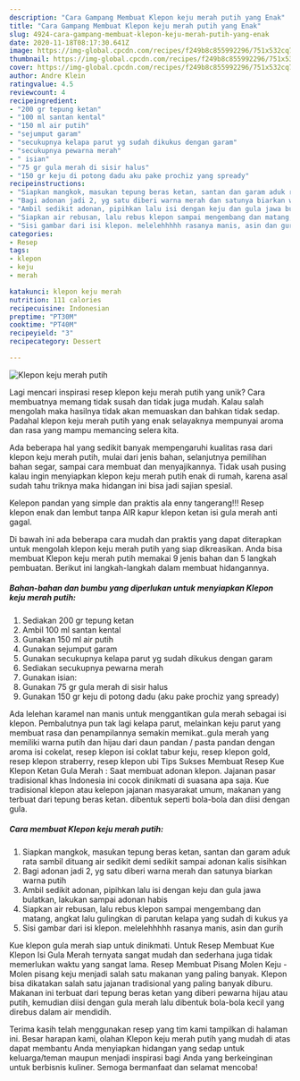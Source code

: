 ```yaml
---
description: "Cara Gampang Membuat Klepon keju merah putih yang Enak"
title: "Cara Gampang Membuat Klepon keju merah putih yang Enak"
slug: 4924-cara-gampang-membuat-klepon-keju-merah-putih-yang-enak
date: 2020-11-18T08:17:30.641Z
image: https://img-global.cpcdn.com/recipes/f249b8c855992296/751x532cq70/klepon-keju-merah-putih-foto-resep-utama.jpg
thumbnail: https://img-global.cpcdn.com/recipes/f249b8c855992296/751x532cq70/klepon-keju-merah-putih-foto-resep-utama.jpg
cover: https://img-global.cpcdn.com/recipes/f249b8c855992296/751x532cq70/klepon-keju-merah-putih-foto-resep-utama.jpg
author: Andre Klein
ratingvalue: 4.5
reviewcount: 4
recipeingredient:
- "200 gr tepung ketan"
- "100 ml santan kental"
- "150 ml air putih"
- "sejumput garam"
- "secukupnya kelapa parut yg sudah dikukus dengan garam"
- "secukupnya pewarna merah"
- " isian"
- "75 gr gula merah di sisir halus"
- "150 gr keju di potong dadu aku pake prochiz yang spready"
recipeinstructions:
- "Siapkan mangkok, masukan tepung beras ketan, santan dan garam aduk rata sambil dituang air sedikit demi sedikit sampai adonan kalis sisihkan"
- "Bagi adonan jadi 2, yg satu diberi warna merah dan satunya biarkan warna putih"
- "Ambil sedikit adonan, pipihkan lalu isi dengan keju dan gula jawa bulatkan, lakukan sampai adonan habis"
- "Siapkan air rebusan, lalu rebus klepon sampai mengembang dan matang, angkat lalu gulingkan di parutan kelapa yang sudah di kukus ya"
- "Sisi gambar dari isi klepon. melelehhhhh rasanya manis, asin dan gurih"
categories:
- Resep
tags:
- klepon
- keju
- merah

katakunci: klepon keju merah 
nutrition: 111 calories
recipecuisine: Indonesian
preptime: "PT30M"
cooktime: "PT40M"
recipeyield: "3"
recipecategory: Dessert

---
```



![Klepon keju merah putih](https://img-global.cpcdn.com/recipes/f249b8c855992296/751x532cq70/klepon-keju-merah-putih-foto-resep-utama.jpg)

Lagi mencari inspirasi resep klepon keju merah putih yang unik? Cara membuatnya memang tidak susah dan tidak juga mudah. Kalau salah mengolah maka hasilnya tidak akan memuaskan dan bahkan tidak sedap. Padahal klepon keju merah putih yang enak selayaknya mempunyai aroma dan rasa yang mampu memancing selera kita.

Ada beberapa hal yang sedikit banyak mempengaruhi kualitas rasa dari klepon keju merah putih, mulai dari jenis bahan, selanjutnya pemilihan bahan segar, sampai cara membuat dan menyajikannya. Tidak usah pusing kalau ingin menyiapkan klepon keju merah putih enak di rumah, karena asal sudah tahu triknya maka hidangan ini bisa jadi sajian spesial.

Kelepon pandan yang simple dan praktis ala enny tangerang!!! Resep klepon enak dan lembut tanpa AIR kapur klepon ketan isi gula merah anti gagal.


Di bawah ini ada beberapa cara mudah dan praktis yang dapat diterapkan untuk mengolah klepon keju merah putih yang siap dikreasikan. Anda bisa membuat Klepon keju merah putih memakai 9 jenis bahan dan 5 langkah pembuatan. Berikut ini langkah-langkah dalam membuat hidangannya.

<!--inarticleads1-->

##### Bahan-bahan dan bumbu yang diperlukan untuk menyiapkan Klepon keju merah putih:

1. Sediakan 200 gr tepung ketan
1. Ambil 100 ml santan kental
1. Gunakan 150 ml air putih
1. Gunakan sejumput garam
1. Gunakan secukupnya kelapa parut yg sudah dikukus dengan garam
1. Sediakan secukupnya pewarna merah
1. Gunakan  isian:
1. Gunakan 75 gr gula merah di sisir halus
1. Gunakan 150 gr keju di potong dadu (aku pake prochiz yang spready)


Ada lelehan karamel nan manis untuk menggantikan gula merah sebagai isi klepon. Pembalutnya pun tak lagi kelapa parut, melainkan keju parut yang membuat rasa dan penampilannya semakin memikat..gula merah yang memiliki warna putih dan hijau dari daun pandan / pasta pandan dengan aroma isi cokelat, resep klepon isi coklat tabur keju, resep klepon gold, resep klepon straberry, resep klepon ubi Tips Sukses Membuat Resep Kue Klepon Ketan Gula Merah : Saat membuat adonan klepon. Jajanan pasar tradisional khas Indonesia ini cocok dinikmati di suasana apa saja. Kue tradisional klepon atau kelepon jajanan masyarakat umum, makanan yang terbuat dari tepung beras ketan. dibentuk seperti bola-bola dan diisi dengan gula. 

<!--inarticleads2-->

##### Cara membuat Klepon keju merah putih:

1. Siapkan mangkok, masukan tepung beras ketan, santan dan garam aduk rata sambil dituang air sedikit demi sedikit sampai adonan kalis sisihkan
1. Bagi adonan jadi 2, yg satu diberi warna merah dan satunya biarkan warna putih
1. Ambil sedikit adonan, pipihkan lalu isi dengan keju dan gula jawa bulatkan, lakukan sampai adonan habis
1. Siapkan air rebusan, lalu rebus klepon sampai mengembang dan matang, angkat lalu gulingkan di parutan kelapa yang sudah di kukus ya
1. Sisi gambar dari isi klepon. melelehhhhh rasanya manis, asin dan gurih


Kue klepon gula merah siap untuk dinikmati. Untuk Resep Membuat Kue Klepon Isi Gula Merah ternyata sangat mudah dan sederhana juga tidak memerlukan waktu yang sangat lama. Resep Membuat Pisang Molen Keju - Molen pisang keju menjadi salah satu makanan yang paling banyak. Klepon bisa dikatakan salah satu jajanan tradisional yang paling banyak diburu. Makanan ini terbuat dari tepung beras ketan yang diberi pewarna hijau atau putih, kemudian diisi dengan gula merah lalu dibentuk bola-bola kecil yang direbus dalam air mendidih. 

Terima kasih telah menggunakan resep yang tim kami tampilkan di halaman ini. Besar harapan kami, olahan Klepon keju merah putih yang mudah di atas dapat membantu Anda menyiapkan hidangan yang sedap untuk keluarga/teman maupun menjadi inspirasi bagi Anda yang berkeinginan untuk berbisnis kuliner. Semoga bermanfaat dan selamat mencoba!
